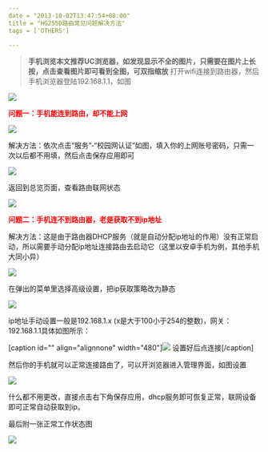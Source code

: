 ```yaml
---
date = "2013-10-02T13:47:54+08:00"
title = "HG255D路由常见问题解决方法"
tags = ['OTHERS']

---
```


> **手机浏览本文推荐UC浏览器，如发现显示不全的图片，只需要在图片上长按，点击查看图片即可看到全图，可双指缩放**
打开wifi连接到路由器，然后手机浏览器登陆192.168.1.1，如图<!--more-->

![](http://wp-ferstar.bcs.duapp.com/2013/10/Screenshot_2013-10-02-13-32-12.png)

<span style="color: #ff0000;">**问题一：手机能连到路由，却不能上网**</span>

![](http://wp-ferstar.bcs.duapp.com/2013/10/%E6%B2%A1%E6%9C%89%E7%99%BB%E5%BD%95%E7%9A%84%E7%8A%B6%E6%80%81.png)

解决方法：依次点击“服务”-“校园网认证”如图，填入你的上网账号密码，只需一次以后都不用填，然后点击保存应用即可

![](http://wp-ferstar.bcs.duapp.com/2013/10/%E5%AE%A2%E6%88%B7%E7%AB%AF%E7%99%BB%E5%BD%95%E9%A1%B5%E9%9D%A2.png)

返回到总览页面，查看路由联网状态

![](http://wp-ferstar.bcs.duapp.com/2013/10/%E6%AD%A3%E5%B8%B8%E8%81%94%E7%BD%91%E7%8A%B6%E6%80%81.png)

<span style="color: #ff0000;">**问题二：手机连不到路由器，老是获取不到ip地址**</span>

解决方法：这是由于路由器DHCP服务（就是自动分配ip地址的作用）没有正常启动，所以需要手动分配ip地址连接路由去启动它（这里以安卓手机为例，其他手机大同小异）

![](http://wp-ferstar.bcs.duapp.com/2013/10/%E6%89%8B%E6%9C%BA%E7%AB%AF%E4%BF%AE%E6%94%B9%E7%BD%91%E7%BB%9C.png)

在弹出的菜单里选择高级设置，把ip获取策略改为静态

![](http://wp-ferstar.bcs.duapp.com/2013/10/%E9%AB%98%E7%BA%A7%E7%BD%91%E7%BB%9C%E8%AE%BE%E7%BD%AE.png)

ip地址手动设置一般是192.168.1.x (x是大于100小于254的整数)，网关：192.168.1.1具体如图所示：

[caption id="" align="alignnone" width="480"]![](http://wp-ferstar.bcs.duapp.com/2013/10/%E8%AF%A6%E7%BB%86ip%E8%AE%BE%E7%BD%AE.png) 设置好后点连接[/caption]

然后你的手机就可以正常连接路由了，可以开浏览器进入管理界面，如图设置

![](http://wp-ferstar.bcs.duapp.com/2013/10/%E9%87%8D%E5%90%AFdhcp%E6%9C%8D%E5%8A%A1.png)

什么都不用更改，直接点击右下角保存应用，dhcp服务即可恢复正常，联网设备即可正常自动获取到ip。

最后附一张正常工作状态图

![](http://wp-ferstar.bcs.duapp.com/2013/10/%E6%AD%A3%E5%B8%B8%E8%BF%90%E8%A1%8C%E7%8A%B6%E6%80%81.png)

